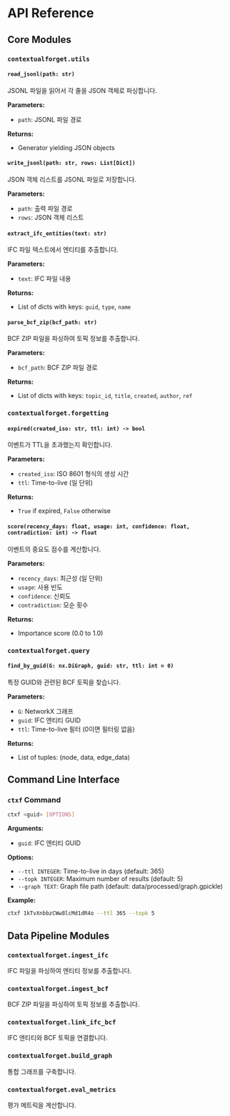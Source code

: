 # API Reference

## Core Modules

### `contextualforget.utils`

#### `read_jsonl(path: str)`
JSONL 파일을 읽어서 각 줄을 JSON 객체로 파싱합니다.

**Parameters:**
- `path`: JSONL 파일 경로

**Returns:**
- Generator yielding JSON objects

#### `write_jsonl(path: str, rows: List[Dict])`
JSON 객체 리스트를 JSONL 파일로 저장합니다.

**Parameters:**
- `path`: 출력 파일 경로
- `rows`: JSON 객체 리스트

#### `extract_ifc_entities(text: str)`
IFC 파일 텍스트에서 엔티티를 추출합니다.

**Parameters:**
- `text`: IFC 파일 내용

**Returns:**
- List of dicts with keys: `guid`, `type`, `name`

#### `parse_bcf_zip(bcf_path: str)`
BCF ZIP 파일을 파싱하여 토픽 정보를 추출합니다.

**Parameters:**
- `bcf_path`: BCF ZIP 파일 경로

**Returns:**
- List of dicts with keys: `topic_id`, `title`, `created`, `author`, `ref`

### `contextualforget.forgetting`

#### `expired(created_iso: str, ttl: int) -> bool`
이벤트가 TTL을 초과했는지 확인합니다.

**Parameters:**
- `created_iso`: ISO 8601 형식의 생성 시간
- `ttl`: Time-to-live (일 단위)

**Returns:**
- `True` if expired, `False` otherwise

#### `score(recency_days: float, usage: int, confidence: float, contradiction: int) -> float`
이벤트의 중요도 점수를 계산합니다.

**Parameters:**
- `recency_days`: 최근성 (일 단위)
- `usage`: 사용 빈도
- `confidence`: 신뢰도
- `contradiction`: 모순 횟수

**Returns:**
- Importance score (0.0 to 1.0)

### `contextualforget.query`

#### `find_by_guid(G: nx.DiGraph, guid: str, ttl: int = 0)`
특정 GUID와 관련된 BCF 토픽을 찾습니다.

**Parameters:**
- `G`: NetworkX 그래프
- `guid`: IFC 엔티티 GUID
- `ttl`: Time-to-live 필터 (0이면 필터링 없음)

**Returns:**
- List of tuples: (node, data, edge_data)

## Command Line Interface

### `ctxf` Command

```bash
ctxf <guid> [OPTIONS]
```

**Arguments:**
- `guid`: IFC 엔티티 GUID

**Options:**
- `--ttl INTEGER`: Time-to-live in days (default: 365)
- `--topk INTEGER`: Maximum number of results (default: 5)
- `--graph TEXT`: Graph file path (default: data/processed/graph.gpickle)

**Example:**
```bash
ctxf 1kTvXnbbzCWw8lcMd1dR4o --ttl 365 --topk 5
```

## Data Pipeline Modules

### `contextualforget.ingest_ifc`
IFC 파일을 파싱하여 엔티티 정보를 추출합니다.

### `contextualforget.ingest_bcf`
BCF ZIP 파일을 파싱하여 토픽 정보를 추출합니다.

### `contextualforget.link_ifc_bcf`
IFC 엔티티와 BCF 토픽을 연결합니다.

### `contextualforget.build_graph`
통합 그래프를 구축합니다.

### `contextualforget.eval_metrics`
평가 메트릭을 계산합니다.
